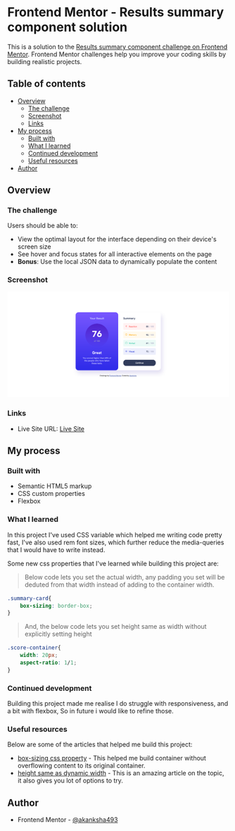# Frontend Mentor - Results summary component solution

This is a solution to the [Results summary component challenge on Frontend Mentor](https://www.frontendmentor.io/challenges/results-summary-component-CE_K6s0maV). Frontend Mentor challenges help you improve your coding skills by building realistic projects. 

## Table of contents

- [Overview](#overview)
  - [The challenge](#the-challenge)
  - [Screenshot](#screenshot)
  - [Links](#links)
- [My process](#my-process)
  - [Built with](#built-with)
  - [What I learned](#what-i-learned)
  - [Continued development](#continued-development)
  - [Useful resources](#useful-resources)
- [Author](#author)

## Overview

### The challenge

Users should be able to:

- View the optimal layout for the interface depending on their device's screen size
- See hover and focus states for all interactive elements on the page
- **Bonus**: Use the local JSON data to dynamically populate the content

### Screenshot

![](./design/Screenshot.png)

### Links

- Live Site URL: [Live Site](https://akanksha493.github.io/FrontendMentor-challenges/results-summary-component-main/)

## My process

### Built with

- Semantic HTML5 markup
- CSS custom properties
- Flexbox

### What I learned

In this project I've used CSS variable which helped me writing code pretty fast, I've also used rem font sizes, which further reduce the media-queries that I would have to write instead. 

Some new css properties that I've learned while building this project are:

>Below code lets you set the actual width, any padding you set will be deduted from that width instead of adding to the container width.
```css
.summary-card{
    box-sizing: border-box;
}
```

>And, the below code lets you set height same as width without explicitly setting height
```css
.score-container{
    width: 20px;
    aspect-ratio: 1/1;
}
```

### Continued development

Building this project made me realise I do struggle with responsiveness, and a bit with flexbox, So in future i would like to refine those.

### Useful resources

Below are some of the articles that helped me build this project:

- [box-sizing  css property](https://www.w3schools.com/css/css3_box-sizing.asp) - This helped me build container without overflowing content to its original container. 
- [height same as dynamic width](https://stackoverflow.com/questions/5445491/height-equal-to-dynamic-width-css-fluid-layout) - This is an amazing article on the topic, it also gives you lot of options to try.

## Author

- Frontend Mentor - [@akanksha493](https://www.frontendmentor.io/profile/akanksha493)



